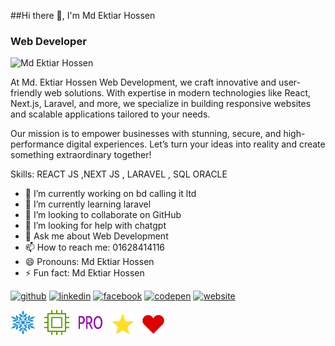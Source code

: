 ##Hi there 👋,  I'm Md Ektiar Hossen
### Web Developer

 ![Md Ektiar Hossen](https://github.com/user-attachments/assets/f95256f0-31b0-4e3a-9909-53a2ab72f8ef)

 

At Md. Ektiar Hossen Web Development, we craft innovative and user-friendly web solutions. With expertise in modern technologies like React, Next.js, Laravel, and more, we specialize in building responsive websites and scalable applications tailored to your needs.

Our mission is to empower businesses with stunning, secure, and high-performance digital experiences. Let’s turn your ideas into reality and create something extraordinary together!

Skills: REACT JS ,NEXT JS , LARAVEL , SQL ORACLE

- 🔭 I’m currently working on bd calling it ltd 
- 🌱 I’m currently learning laravel 
- 👯 I’m looking to collaborate on GitHub 
- 🤔 I’m looking for help with chatgpt 
- 💬 Ask me about Web Development 
- 📫 How to reach me: 01628414116 
- 😄 Pronouns: Md Ektiar Hossen 
- ⚡ Fun fact: Md Ektiar Hossen 


[<img src='https://cdn.jsdelivr.net/npm/simple-icons@3.0.1/icons/github.svg' alt='github' height='40'>](https://github.com/https://github.com/engektiar)  [<img src='https://cdn.jsdelivr.net/npm/simple-icons@3.0.1/icons/linkedin.svg' alt='linkedin' height='40'>](https://www.linkedin.com/in/https://www.linkedin.com/in/md-ektiar-hossen-667a90194//)  [<img src='https://cdn.jsdelivr.net/npm/simple-icons@3.0.1/icons/facebook.svg' alt='facebook' height='40'>](https://www.facebook.com/https://www.facebook.com/profile.php?id=100004813563045&mibextid=ZbWKwL)  [<img src='https://cdn.jsdelivr.net/npm/simple-icons@3.0.1/icons/codepen.svg' alt='codepen' height='40'>](https://codepen.io/https://codepen.io/ektiar)  [<img src='https://cdn.jsdelivr.net/npm/simple-icons@3.0.1/icons/icloud.svg' alt='website' height='40'>](https://cheerful-cat-41ab23.netlify.app/)  

<a href='https://archiveprogram.github.com/'><img src='https://raw.githubusercontent.com/acervenky/animated-github-badges/master/assets/acbadge.gif' width='40' height='40'></a> <a href='https://docs.github.com/en/developers'><img src='https://raw.githubusercontent.com/acervenky/animated-github-badges/master/assets/devbadge.gif' width='40' height='40'></a> <a href='https://github.com/pricing'><img src='https://raw.githubusercontent.com/acervenky/animated-github-badges/master/assets/pro.gif' width='40' height='40'></a> <a href='https://stars.github.com/'><img src='https://raw.githubusercontent.com/acervenky/animated-github-badges/master/assets/starbadge.gif' width='35' height='35'></a> <a href='https://docs.github.com/en/github/supporting-the-open-source-community-with-github-sponsors'><img src='https://raw.githubusercontent.com/acervenky/animated-github-badges/master/assets/sponsorbadge.gif' width='35' height='35'></a> 

